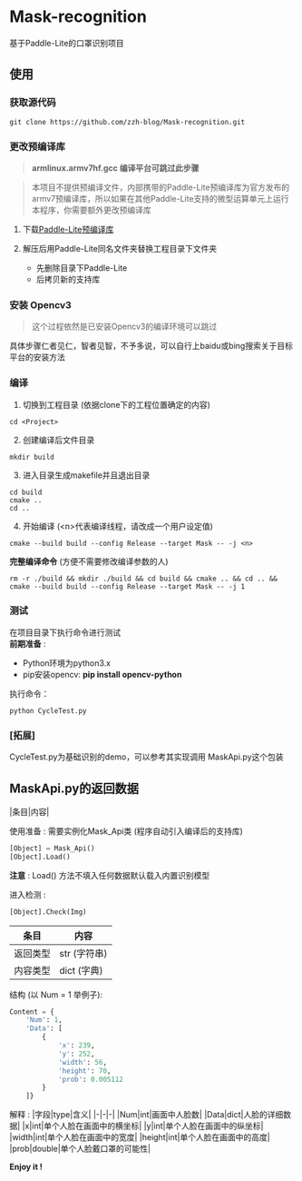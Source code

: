 # Mask-recognition
基于Paddle-Lite的口罩识别项目

## 使用
### 获取源代码

```shell
git clone https://github.com/zzh-blog/Mask-recognition.git
```

### 更改预编译库
> **armlinux.armv7hf.gcc 编译平台可跳过此步骤**

>本项目不提供预编译文件，内部携带的Paddle-Lite预编译库为官方发布的armv7预编译库，所以如果在其他Paddle-Lite支持的微型运算单元上运行本程序，你需要额外更改预编译库

1. 下载[Paddle-Lite预编译库](https://github.com/PaddlePaddle/Paddle-Lite/releases/)

2. 解压后用Paddle-Lite同名文件夹替换工程目录下文件夹
    + 先删除目录下Paddle-Lite
    + 后拷贝新的支持库

### 安装 Opencv3

> 这个过程依然是已安装Opencv3的编译环境可以跳过

具体步骤仁者见仁，智者见智，不予多说，可以自行上baidu或bing搜索关于目标平台的安装方法

### 编译

1. 切换到工程目录 (依据clone下的工程位置确定<Project>的内容)
```shell
cd <Project>
```

2. 创建编译后文件目录

```shell
mkdir build
```
3. 进入目录生成makefile并且退出目录

```shell
cd build
cmake ..
cd ..
```

4. 开始编译 (\<n\>代表编译线程，请改成一个用户设定值)
```shell
cmake --build build --config Release --target Mask -- -j <n>
```

**完整编译命令** (方便不需要修改编译参数的人)
```shell
rm -r ./build && mkdir ./build && cd build && cmake .. && cd .. && cmake --build build --config Release --target Mask -- -j 1
```

### 测试
在项目目录下执行命令进行测试  
**前期准备** :  
+ Python环境为python3.x
+ pip安装opencv: **pip install opencv-python**

执行命令：
```shell
python CycleTest.py
```

### [拓展]
CycleTest.py为基础识别的demo，可以参考其实现调用 MaskApi.py这个包装

## MaskApi.py的返回数据

|条目|内容|

使用准备 : 需要实例化Mask_Api类 (程序自动引入编译后的支持库)
```python
[Object] = Mask_Api()
[Object].Load()
```
**注意** : Load() 方法不填入任何数据默认载入内置识别模型

进入检测 :

```python
[Object].Check(Img)
```
|条目|内容|
|-|-|
|返回类型|str (字符串)|
|内容类型|dict (字典)|

结构 (以 Num = 1 举例子): 
```python
Content = {
    'Num': 1,
    'Data': [
        {
            'x': 239,
            'y': 252,
            'width': 56,
            'height': 70,
            'prob': 0.005112
        }
    ]}

```
解释 :
|字段|type|含义|
|-|-|-|
|Num|int|画面中人脸数|
|Data|dict|人脸的详细数据|
|x|int|单个人脸在画面中的横坐标|
|y|int|单个人脸在画面中的纵坐标|
|width|int|单个人脸在画面中的宽度|
|height|int|单个人脸在画面中的高度|
|prob|double|单个人脸戴口罩的可能性|

**Enjoy it !**
